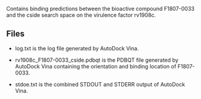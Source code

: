Contains binding predictions between the bioactive compound F1807-0033 and the cside search space on the virulence factor rv1908c.

## Files

- log.txt is the log file generated by AutoDock Vina.

- rv1908c_F1807-0033_cside.pdbqt is the PDBQT file generated by AutoDock Vina containing the orientation and binding location of F1807-0033.

- stdoe.txt is the combined STDOUT and STDERR output of AutoDock Vina.

